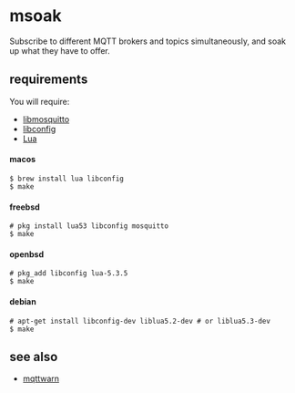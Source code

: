 # msoak

Subscribe to different MQTT brokers and topics simultaneously, and soak up what they have to offer.

## requirements

You will require:

* [libmosquitto](http://mosquitto.org)
* [libconfig](http://www.hyperrealm.com/libconfig/)
* [Lua](http://www.lua.org)

#### macos

```console
$ brew install lua libconfig
$ make
```

#### freebsd

```console
# pkg install lua53 libconfig mosquitto
$ make
```

#### openbsd

```console
# pkg_add libconfig lua-5.3.5
$ make
```

#### debian

```console
# apt-get install libconfig-dev liblua5.2-dev # or liblua5.3-dev
$ make
```

## see also

* [mqttwarn](https://github.com/jpmens/mqttwarn)
